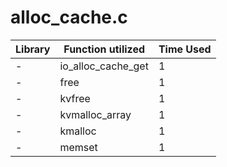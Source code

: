 # alloc_cache.c

| Library | Function utilized | Time Used |
| - | - | - |
| - | io_alloc_cache_get | 1 |
| - | free | 1 |
| - | kvfree | 1 |
| - | kvmalloc_array | 1 |
| - | kmalloc | 1 |
| - | memset | 1 |
